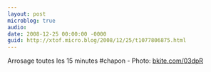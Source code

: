 ```yaml
---
layout: post
microblog: true
audio: 
date: 2008-12-25 00:00:00 -0000
guid: http://xtof.micro.blog/2008/12/25/t1077806875.html
---
```

Arrosage toutes les 15 minutes #chapon - Photo: [bkite.com/03dpR](http://bkite.com/03dpR)
